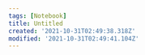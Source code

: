 ```yaml
---
tags: [Notebook]
title: Untitled
created: '2021-10-31T02:49:38.318Z'
modified: '2021-10-31T02:49:41.104Z'
---
```


# 
